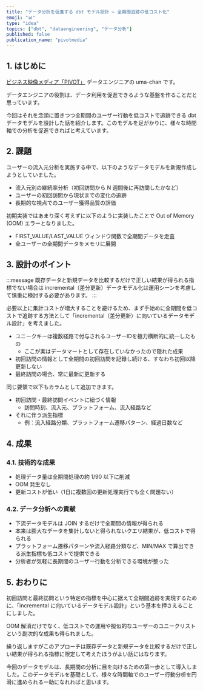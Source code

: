```yaml
---
title: "データ分析を促進する dbt モデル設計 ― 全期間追跡の低コスト化"
emoji: "📊"
type: "idea"
topics: ["dbt", "dataengineering", "データ分析"]
published: false
publication_name: "pivotmedia"
---
```


## 1. はじめに

[ビジネス映像メディア「PIVOT」](https://pivotmedia.co.jp/app) データエンジニアの uma-chan です。

データエンジニアの役割は、データ利用を促進できるような基盤を作ることだと思っています。

今回はそれを念頭に置きつつ全期間のユーザー行動を低コストで追跡できる dbt データモデルを設計した話を紹介します。このモデルを足がかりに、様々な時間軸での分析を促進できればと考えています。

## 2. 課題

ユーザーの流入元分析を実施する中で、以下のようなデータモデルを新規作成しようとしていました。

- 流入元別の継続率分析（初回訪問から N 週間後に再訪問したかなど）
- ユーザーの初回訪問から現状までの変化の追跡
- 長期的な視点でのユーザー獲得品質の評価

初期実装ではあまり深く考えずに以下のように実装したことで Out of Memory (OOM) エラーとなりました。

- FIRST_VALUE/LAST_VALUE ウィンドウ関数で全期間データを走査
- 全ユーザーの全期間データをメモリに展開

## 3. 設計のポイント

:::message
既存データと新規データを比較するだけで正しい結果が得られる指標でない場合は incremental（差分更新）データモデル化は運用シーンを考慮して慎重に検討する必要があります。
:::

必要以上に集計コストが増大することを避けるため、まず手始めに全期間を低コストで追跡する方法として「incremental（差分更新）に向いているデータモデル設計」を考えました。

- ユニークキーは複数経路で付与されるユーザーIDを極力横断的に統一したもの
    - ここが実はデータマートとして存在していなかったので隠れた成果
- 初回訪問の情報として全期間の初回訪問を記録し続ける、すなわち初回以降更新しない
- 最終訪問の場合、常に最新に更新する

同じ要領で以下もカラムとして追加できます。

- 初回訪問・最終訪問イベントに紐づく情報
    - 訪問時刻、流入元、プラットフォーム、流入経路など
- それに伴う派生指標
    - 例：流入経路分類、プラットフォーム遷移パターン、経過日数など

## 4. 成果

### 4.1. 技術的な成果

- 処理データ量は全期間処理の約 1/90 以下に削減
- OOM 発生なし
- 更新コストが低い（1日に複数回の更新処理実行でも全く問題ない）

### 4.2. データ分析への貢献

- 下流データモデルは JOIN するだけで全期間の情報が得られる
- 本来は膨大なデータを集計しないと得られないクエリ結果が、低コストで得られる
- プラットフォーム遷移パターンや流入経路分類など、MIN/MAX で算出できる派生指標も低コストで提供できる
- 分析者が気軽に長期間のユーザー行動を分析できる環境が整った

## 5. おわりに

初回訪問と最終訪問という特定の指標を中心に据えて全期間追跡を実現するために、「incremental に向いているデータモデル設計」という基本を押さえることにしました。

OOM 解消だけでなく、低コストでの運用や擬似的なユーザーのユニークリストという副次的な成果も得られました。

繰り返しますがこのアプローチは既存データと新規データを比較するだけで正しい結果が得られる指標に限定して考えたほうがよい話にはなります。

今回のデータモデルは、長期間の分析に目を向けるための第一歩として導入しました。このデータモデルを基礎として、様々な時間軸でのユーザー行動分析を円滑に進められる一助になれればと思います。
